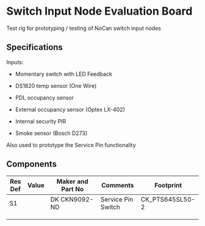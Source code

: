 # Switch Input Node Evaluation Board

Test rig for prototyping / testing of NoCan switch input nodes

## Specifications

Inputs: 

- Momentary switch with LED Feedback

- DS1820 temp sensor (One Wire)

- PDL occupancy sensor

- External occupancy sensor (Optex LX-402)

- Internal security PIR

- Smoke sensor (Bosch D273)

Also used to prototype the Service Pin functionality

## Components

| Res Def | Value | Maker and Part No | Comments           | Footprint       |
| ------- | ----- | ----------------- | ------------------ | --------------- |
| S1      |       | DK CKN9092-ND     | Service Pin Switch | CK_PTS645SL50-2 |
|         |       |                   |                    |                 |
|         |       |                   |                    |                 |
|         |       |                   |                    |                 |
